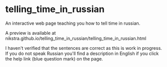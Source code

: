 # telling_time_in_russian
An interactive web page teaching you how to tell time in russian.

A preview is available at nikstra<a name="1"></a>.github.io/telling_time_in_russian/telling_time_in_russian.html

I haven't verified that the sentences are correct as this is work in progress. If you do not speak Russian you'll find a description in English if you click the help link (blue question mark) on the page.
